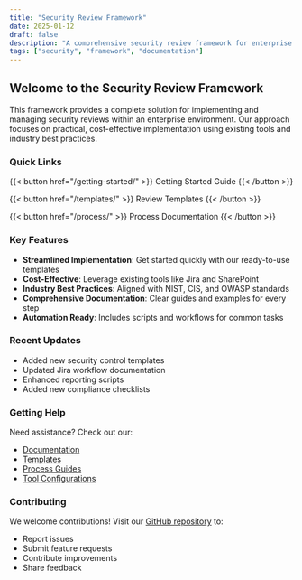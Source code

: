 ```yaml
---
title: "Security Review Framework"
date: 2025-01-12
draft: false
description: "A comprehensive security review framework for enterprise organizations"
tags: ["security", "framework", "documentation"]
---
```


## Welcome to the Security Review Framework

This framework provides a complete solution for implementing and managing security reviews within an enterprise environment. Our approach focuses on practical, cost-effective implementation using existing tools and industry best practices.

### Quick Links

{{< button href="/getting-started/" >}}
Getting Started Guide
{{< /button >}}

{{< button href="/templates/" >}}
Review Templates
{{< /button >}}

{{< button href="/process/" >}}
Process Documentation
{{< /button >}}

### Key Features

- **Streamlined Implementation**: Get started quickly with our ready-to-use templates
- **Cost-Effective**: Leverage existing tools like Jira and SharePoint
- **Industry Best Practices**: Aligned with NIST, CIS, and OWASP standards
- **Comprehensive Documentation**: Clear guides and examples for every step
- **Automation Ready**: Includes scripts and workflows for common tasks

### Recent Updates

- Added new security control templates
- Updated Jira workflow documentation
- Enhanced reporting scripts
- Added new compliance checklists

### Getting Help

Need assistance? Check out our:

- [Documentation](/docs/)
- [Templates](/templates/)
- [Process Guides](/process/)
- [Tool Configurations](/tools/)

### Contributing

We welcome contributions! Visit our [GitHub repository](https://github.com/yourusername/security-review-framework) to:

- Report issues
- Submit feature requests
- Contribute improvements
- Share feedback